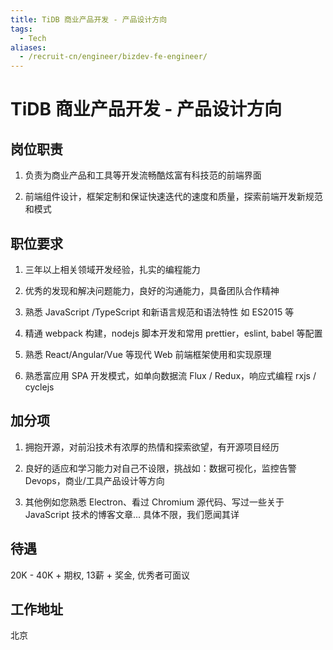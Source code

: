 ```yaml
---
title: TiDB 商业产品开发 - 产品设计方向
tags:
  - Tech
aliases:
  - /recruit-cn/engineer/bizdev-fe-engineer/
---
```


# TiDB 商业产品开发 - 产品设计方向

## 岗位职责

1. 负责为商业产品和工具等开发流畅酷炫富有科技范的前端界面

2. 前端组件设计，框架定制和保证快速迭代的速度和质量，探索前端开发新规范和模式

## 职位要求

1. 三年以上相关领域开发经验，扎实的编程能力

2. 优秀的发现和解决问题能力，良好的沟通能力，具备团队合作精神

3. 熟悉 JavaScript /TypeScript 和新语言规范和语法特性 如 ES2015 等

4. 精通 webpack 构建，nodejs 脚本开发和常用 prettier，eslint, babel 等配置

5. 熟悉 React/Angular/Vue 等现代 Web 前端框架使用和实现原理

6. 熟悉富应用 SPA 开发模式，如单向数据流 Flux / Redux，响应式编程 rxjs / cyclejs

## 加分项

1. 拥抱开源，对前沿技术有浓厚的热情和探索欲望，有开源项目经历

2. 良好的适应和学习能力对自己不设限，挑战如：数据可视化，监控告警 Devops，商业/工具产品设计等方向

3. 其他例如您熟悉 Electron、看过 Chromium 源代码、写过一些关于 JavaScript 技术的博客文章... 具体不限，我们愿闻其详

## 待遇

20K - 40K + 期权, 13薪 + 奖金, 优秀者可面议

## 工作地址

北京
